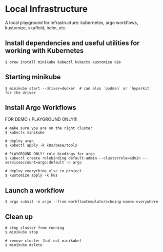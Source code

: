 # Local Infrastructure

A local playground for infrastructure: kubernetes, argo workflows, kustomize, skaffold, helm, etc.


## Install dependencies and useful utilities for working with Kubernetes

```shell
$ brew install minikube kubectl kubectx kustomize k9s
```


## Starting minikube

```shell
$ minikube start --driver=docker  # can also `podman` or `hyperkit` for the driver
```


## Install Argo Workflows

FOR DEMO / PLAYGROUND ONLY!!!

```shell
# make sure you are on the right cluster
$ kubectx minikube 

# deploy argo
$ kubectl apply -k k8s/base/tools

# PLAYGROUND ONLY! role bindings for argo
$ kubectl create rolebinding default-admin --clusterrole=admin --serviceaccount=argo:default -n argo

# deploy everything else in project
$ kustomize apply -k k8s  
```

## Launch a workflow

```shell
$ argo submit -n argo --from workflowtemplate/echoing-names-everywhere
```

## Clean up

```shell
# stop cluster from running
$ minikube stop

# remove cluster (but not minikube)
$ minikube delete
```
